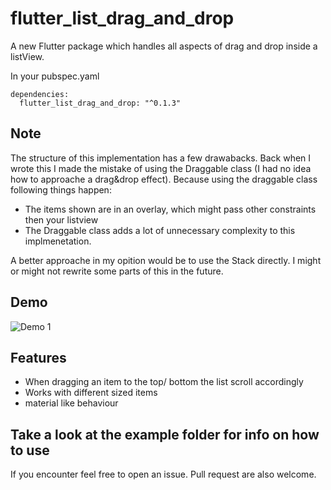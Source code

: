 # flutter_list_drag_and_drop

A new Flutter package which handles all aspects of drag and drop inside a listView.

In your pubspec.yaml
```
dependencies:
  flutter_list_drag_and_drop: "^0.1.3"
```

## Note
The structure of this implementation has a few drawabacks. Back when I wrote this I made the mistake of using the Draggable class (I had no idea how to approache a drag&drop effect). Because using the draggable class following things happen:
- The items shown are in an overlay, which might pass other constraints then your listview
- The Draggable class adds a lot of unnecessary complexity to this implmenetation.

A better approache in my opition would be to use the Stack directly.
I might or might not rewrite some parts of this in the future.

## Demo
![Demo 1](https://github.com/Norbert515/flutter_list_drag_and_drop/blob/master/example/gifs/demo_1_small.gif)


## Features

- When dragging an item to the top/ bottom the list scroll accordingly 
- Works with different sized items
- material like behaviour 

## Take a look at the example folder for info on how to use



If you encounter feel free to open an issue.
Pull request are also welcome.
